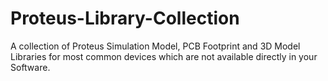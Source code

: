 # Proteus-Library-Collection
A collection of Proteus Simulation Model, PCB Footprint and 3D Model Libraries for most common devices which are not available directly in your Software.
